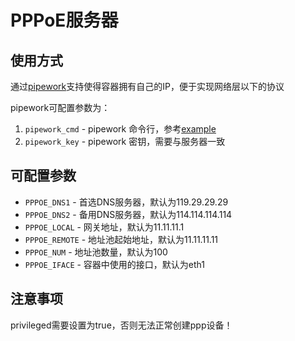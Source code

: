 # PPPoE服务器

## 使用方式

通过[pipework](https://github.com/jpetazzo/pipework)支持使得容器拥有自己的IP，便于实现网络层以下的协议

pipework可配置参数为：

1. `pipework_cmd` - pipework 命令行，参考[example](https://github.com/dreamcat4/docker-images/blob/master/pipework/3.%20Examples.md)
2. `pipework_key` - pipework 密钥，需要与服务器一致

## 可配置参数

- `PPPOE_DNS1` - 首选DNS服务器，默认为119.29.29.29
- `PPPOE_DNS2` - 备用DNS服务器，默认为114.114.114.114
- `PPPOE_LOCAL` - 网关地址，默认为11.11.11.1
- `PPPOE_REMOTE` - 地址池起始地址，默认为11.11.11.11
- `PPPOE_NUM` - 地址池数量，默认为100
- `PPPOE_IFACE` - 容器中使用的接口，默认为eth1

## 注意事项

privileged需要设置为true，否则无法正常创建ppp设备！

